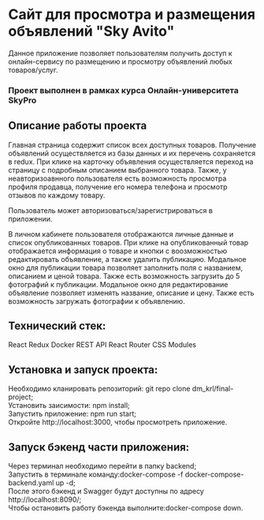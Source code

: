 # Сайт для просмотра и размещения объявлений "Sky Avito" 
Данное приложение позволяет пользователям получить доступ к онлайн-сервису по размещению и просмотру объявлений любых товаров/услуг.

### Проект выполнен в рамках курса Онлайн-университета SkyPro


## Описание работы проекта

Главная страница содержит список всех доступных товаров. Получение объявлений осуществляется из базы данных и их перечень сохраняется в redux. 
При клике на карточку объявления осуществляется переход на страницу с подробным описанием выбранного товара.
Также, у неавторизоавнного пользователя есть возможность просмотра профиля продавца, получение его номера телефона и просмотр отзывов по каждому товару.

Пользователь может авторизоваться/зарегистрироваться в приложении.

В личном кабинете пользователя отображаются личные данные и список опубликованных товаров. При клике на опубликованный товар отображается информация о товаре и кнопки с воозможностью редактировать объявление, а также удалить публикацию.
Модальное окно для публикации товара позволяет заполнить поля с названием, описанием и ценой товара. Также есть возможность загрузить до 5 фотографий к публикации.
Модальное окно для редактирование объявление позволяет изменять название, описание и цену. Также есть возможность загружать фотографии к объявлению.


## Технический стек:
React
Redux
Docker
REST API
React Router
CSS Modules

## Установка и запуск проекта:
Необходимо кланировать репозиторий: git repo clone dm_krl/final-project;  
Установить заисимости: npm install;  
Запустить приложение: npm run start;  
Откройте http://localhost:3000, чтобы просмотреть приложение.  


## Запуск бэкенд части приложения:
Через терминал необходимо перейти в папку backend;  
Запустить в терминале команду:docker-compose -f docker-compose-backend.yaml up -d;  
После этого бэкенд и Swagger будут доступны по адресу http://localhost:8090/;  
Чтобы остановить работу бэкенда выполните:docker-compose down.  




